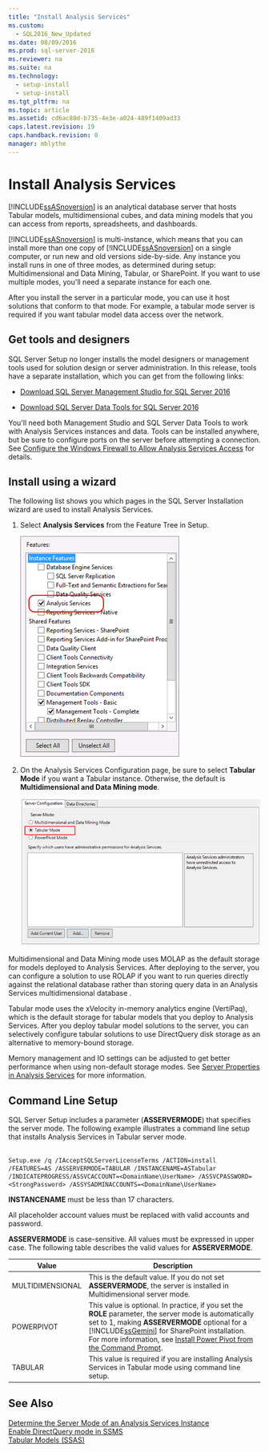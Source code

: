 ```yaml
---
title: "Install Analysis Services"
ms.custom: 
  - SQL2016_New_Updated
ms.date: 08/09/2016
ms.prod: sql-server-2016
ms.reviewer: na
ms.suite: na
ms.technology: 
  - setup-install
  - setup-install
ms.tgt_pltfrm: na
ms.topic: article
ms.assetid: cd6ac80d-b735-4e3e-a024-489f1409ad33
caps.latest.revision: 19
caps.handback.revision: 0
manager: mblythe
---
```

# Install Analysis Services
[!INCLUDE[ssASnoversion](../../Topics/TopicNameContainA/tokens/ssASnoversion_md.md)] is an analytical database server that hosts Tabular models, multidimensional cubes, and data mining models that you can access from reports, spreadsheets, and dashboards.  
  
 [!INCLUDE[ssASnoversion](../../Topics/TopicNameContainA/tokens/ssASnoversion_md.md)] is multi-instance, which means that you can install more than one copy of [!INCLUDE[ssASnoversion](../../Topics/TopicNameContainA/tokens/ssASnoversion_md.md)] on a single computer, or run new and old versions  side-by-side. Any instance you install runs in one of three modes, as determined during setup: Multidimensional and Data Mining, Tabular, or SharePoint. If you want to use multiple modes, you'll need a separate instance for each one.  
  
 After you install the server in a particular mode, you can use it host solutions that conform to that mode. For example, a tabular mode server is required if you want tabular model data access over the network.  
  
## Get tools and designers  
 SQL Server Setup no longer installs the model designers or management tools used for solution design or server administration. In this release, tools have a separate installation, which you can get from the following links:  
  
-   [Download SQL Server Management Studio for SQL Server 2016](https://msdn.microsoft.com/en-US/library/mt238290.aspx)  
  
-   [Download SQL Server Data Tools for SQL Server 2016](https://msdn.microsoft.com/en-US/library/mt204009.aspx)  
  
 You'll need both Management Studio and SQL Server Data Tools to work with Analysis Services instances and data. Tools can be installed anywhere, but be sure to configure ports on the server before attempting a  connection. See [Configure the Windows Firewall to Allow Analysis Services Access](../../Topics/TopicNameNotContainA/Configure-the-Windows-Firewall-to-Allow-Analysis-Services-Access.md) for details.  
  
## Install using a wizard  
 The following list shows you which pages in the SQL Server Installation wizard are used to install Analysis Services.  
  
1.  Select **Analysis Services** from the Feature Tree in Setup.  
  
     ![Setup feature tree showing Analsyis Services](../../Topics/TopicNameNotContainA/images/SSAS_SetupAS.gif "SSAS_SetupAS")  
  
2.  On the Analysis Services Configuration page, be sure to select **Tabular Mode** if you want a Tabular instance. Otherwise, the default is **Multidimensional and Data Mining mode**.  
  
     ![Setup page with Analysis Services config options](../../Topics/TopicNameNotContainA/images/SSAS_SetupASConfig.png "SSAS_SetupASConfig")  
  
 Multidimensional and Data Mining mode uses MOLAP as the default storage for models deployed to Analysis Services. After deploying to the server, you can configure a solution to use ROLAP if you want to run queries directly against the relational database rather than storing query data in an Analysis Services  multidimensional database .  
  
 Tabular mode uses the xVelocity in-memory analytics engine (VertiPaq), which is the default storage for tabular models that you deploy to Analysis Services. After you deploy tabular model solutions to the server, you can selectively configure tabular solutions to use DirectQuery disk storage as an alternative to memory-bound storage.  
  
 Memory management and IO settings can be adjusted to get better performance when using non-default storage modes. See [Server Properties in Analysis Services](../../Topics/TopicNameNotContainA/Server-Properties-in-Analysis-Services.md) for more information.  
  
## Command Line Setup  
 SQL Server Setup includes a parameter (**ASSERVERMODE**) that specifies the server mode. The following example illustrates a command line setup that installs Analysis Services in Tabular server mode.  
  
```  
  
Setup.exe /q /IAcceptSQLServerLicenseTerms /ACTION=install /FEATURES=AS /ASSERVERMODE=TABULAR /INSTANCENAME=ASTabular /INDICATEPROGRESS/ASSVCACCOUNT=<DomainName\UserName> /ASSVCPASSWORD=<StrongPassword> /ASSYSADMINACCOUNTS=<DomainName\UserName>   
```  
  
 **INSTANCENAME** must be less than 17 characters.  
  
 All placeholder account values must be replaced with valid accounts and password.  
  
 **ASSERVERMODE** is case-sensitive.  All values must be expressed in upper case. The following table describes the valid values for **ASSERVERMODE**.  
  
|Value|Description|  
|-----------|-----------------|  
|MULTIDIMENSIONAL|This is the default value. If you do not set **ASSERVERMODE**, the server is installed in Multidimensional server mode.|  
|POWERPIVOT|This value is optional. In practice, if you set the **ROLE** parameter, the server mode is automatically set to 1, making **ASSERVERMODE** optional for a [!INCLUDE[ssGemini](../../Topics/TopicNameContainA/tokens/ssGemini_md.md)] for SharePoint installation. For more information, see [Install Power Pivot from the Command Prompt](assetId:///7f1f2b28-c9f5-49ad-934b-02f2fa6b9328).|  
|TABULAR|This value is required if you are installing Analysis Services in Tabular mode using command line setup.|  
  
## See Also  
 [Determine the Server Mode of an Analysis Services Instance](../../Topics/TopicNameNotContainA/Determine-the-Server-Mode-of-an-Analysis-Services-Instance.md)   
 [Enable DirectQuery mode in SSMS](../../Topics/TopicNameNotContainA/Enable-DirectQuery-mode-in-SSMS.md)   
 [Tabular Models (SSAS)](../../Topics/TopicNameNotContainA/Tabular-Models--SSAS-.md)